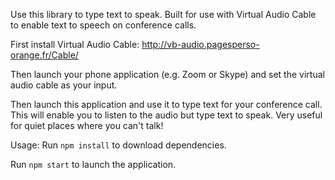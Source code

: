 Use this library to type text to speak. Built for use with Virtual Audio Cable to enable text to speech on conference calls.

First install Virtual Audio Cable: http://vb-audio.pagesperso-orange.fr/Cable/

Then launch your phone application (e.g. Zoom or Skype) and set the virtual audio cable as your input.

Then launch this application and use it to type text for your conference call. This will enable you to listen to the audio but type text to speak. Very useful for quiet places where you can't talk!

Usage:
Run `npm install` to download dependencies.

Run `npm start` to launch the application.